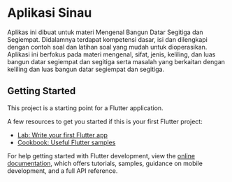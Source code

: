 # Aplikasi Sinau

Aplikas ini dibuat untuk materi Mengenal Bangun Datar Segitiga dan Segiempat. Didalamnya terdapat kompetensi dasar, isi dan dilengkapi dengan contoh soal dan latihan soal yang mudah untuk dioperasikan. Aplikasi ini berfokus pada materi mengenal, sifat, jenis, keliling, dan luas bangun datar segiempat dan segitiga serta masalah yang berkaitan dengan keliling dan luas bangun datar segiempat dan segitiga.

## Getting Started

This project is a starting point for a Flutter application.

A few resources to get you started if this is your first Flutter project:

- [Lab: Write your first Flutter app](https://docs.flutter.dev/get-started/codelab)
- [Cookbook: Useful Flutter samples](https://docs.flutter.dev/cookbook)

For help getting started with Flutter development, view the
[online documentation](https://docs.flutter.dev/), which offers tutorials,
samples, guidance on mobile development, and a full API reference.
